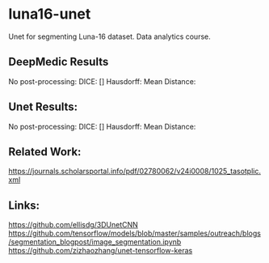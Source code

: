 # luna16-unet
Unet for segmenting Luna-16 dataset. Data analytics course.

DeepMedic Results
---------------------
No post-processing:
DICE: []
Hausdorff:
Mean Distance:

Unet Results:
--------------------
No post-processing:
DICE: []
Hausdorff:
Mean Distance:

Related Work:
--------------------
https://journals.scholarsportal.info/pdf/02780062/v24i0008/1025_tasotplic.xml

Links:
---------------------
https://github.com/ellisdg/3DUnetCNN
https://github.com/tensorflow/models/blob/master/samples/outreach/blogs/segmentation_blogpost/image_segmentation.ipynb
https://github.com/zizhaozhang/unet-tensorflow-keras
